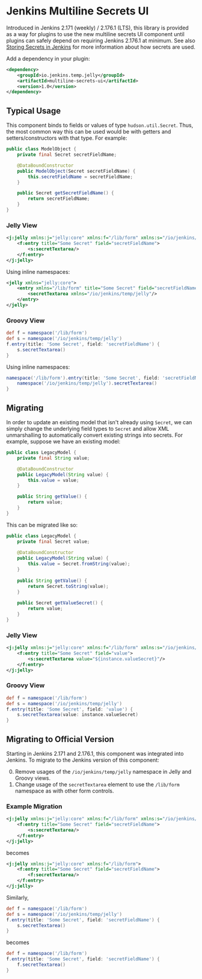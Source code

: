 # Jenkins Multiline Secrets UI

Introduced in Jenkins 2.171 (weekly) / 2.176.1 (LTS), this library is provided as a way for plugins to use the new multiline secrets UI component until plugins can safely depend on requiring Jenkins 2.176.1 at minimum.
See also [Storing Secrets in Jenkins](https://jenkins.io/doc/developer/security/secrets/) for more information about how secrets are used.

Add a dependency in your plugin:

```xml
<dependency>
    <groupId>io.jenkins.temp.jelly</groupId>
    <artifactId>multiline-secrets-ui</artifactId>
    <version>1.0</version>
</dependency>
```

## Typical Usage

This component binds to fields or values of type `hudson.util.Secret`.
Thus, the most common way this can be used would be with getters and setters/constructors with that type.
For example:

```java
public class ModelObject {
    private final Secret secretFieldName;

    @DataBoundConstructor
    public ModelObject(Secret secretFieldName) {
        this.secretFieldName = secretFieldName;
    }

    public Secret getSecretFieldName() {
        return secretFieldName;
    }
}
```

### Jelly View

```xml
<j:jelly xmlns:j="jelly:core" xmlns:f="/lib/form" xmlns:s="/io/jenkins/temp/jelly">
    <f:entry title="Some Secret" field="secretFieldName">
        <s:secretTextarea/>
    </f:entry>
</j:jelly>
```

Using inline namespaces:

```xml
<jelly xmlns="jelly:core">
    <entry xmlns="/lib/form" title="Some Secret" field="secretFieldName">
        <secretTextarea xmlns="/io/jenkins/temp/jelly"/>
    </entry>
</jelly>
```

### Groovy View

```groovy
def f = namespace('/lib/form')
def s = namespace('/io/jenkins/temp/jelly')
f.entry(title: 'Some Secret', field: 'secretFieldName') {
    s.secretTextarea()
}
```

Using inline namespaces:

```groovy
namespace('/lib/form').entry(title: 'Some Secret', field: 'secretFieldName') {
    namespace('/io/jenkins/temp/jelly').secretTextarea()
}
```

## Migrating

In order to update an existing model that isn't already using `Secret`, we can simply change the underlying field types to `Secret` and allow XML unmarshalling to automatically convert existing strings into secrets.
For example, suppose we have an existing model:

```java
public class LegacyModel {
    private final String value;

    @DataBoundConstructor
    public LegacyModel(String value) {
        this.value = value;
    }

    public String getValue() {
        return value;
    }
}
```

This can be migrated like so:

```java
public class LegacyModel {
    private final Secret value;
    
    @DataBoundConstructor
    public LegacyModel(String value) {
        this.value = Secret.fromString(value);
    }
    
    public String getValue() {
        return Secret.toString(value);
    }
    
    public Secret getValueSecret() {
        return value;
    }
}
```

### Jelly View

```xml
<j:jelly xmlns:j="jelly:core" xmlns:f="/lib/form" xmlns:s="/io/jenkins/temp/jelly">
    <f:entry title="Some Secret" field="value">
        <s:secretTextarea value="${instance.valueSecret}"/>
    </f:entry>
</j:jelly>
```

### Groovy View

```groovy
def f = namespace('/lib/form')
def s = namespace('/io/jenkins/temp/jelly')
f.entry(title: 'Some Secret', field: 'value') {
    s.secretTextarea(value: instance.valueSecret)
}
```

## Migrating to Official Version

Starting in Jenkins 2.171 and 2.176.1, this component was integrated into Jenkins.
To migrate to the Jenkins version of this component:

0. Remove usages of the `/io/jenkins/temp/jelly` namespace in Jelly and Groovy views.
1. Change usage of the `secretTextarea` element to use the `/lib/form` namespace as with other form controls.

### Example Migration

```xml
<j:jelly xmlns:j="jelly:core" xmlns:f="/lib/form" xmlns:s="/io/jenkins/temp/jelly">
    <f:entry title="Some Secret" field="secretFieldName">
        <s:secretTextarea/>
    </f:entry>
</j:jelly>
```

becomes

```xml
<j:jelly xmlns:j="jelly:core" xmlns:f="/lib/form">
    <f:entry title="Some Secret" field="secretFieldName">
        <f:secretTextarea/>
    </f:entry>
</j:jelly>
```

Similarly,

```groovy
def f = namespace('/lib/form')
def s = namespace('/io/jenkins/temp/jelly')
f.entry(title: 'Some Secret', field: 'secretFieldName') {
    s.secretTextarea()
}
```

becomes

```groovy
def f = namespace('/lib/form')
f.entry(title: 'Some Secret', field: 'secretFieldName') {
    f.secretTextarea()
}
```
